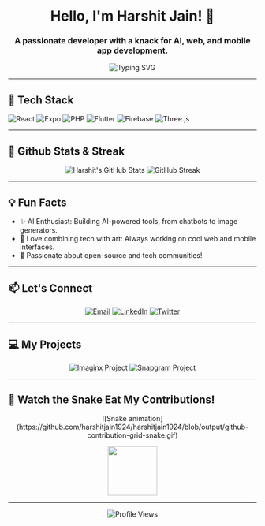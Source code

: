 <!-- Github Readme -->

<h1 align="center">Hello, I'm Harshit Jain! 👋</h1>
<h3 align="center">A passionate developer with a knack for AI, web, and mobile app development.</h3>

<p align="center">
  <img src="https://readme-typing-svg.demolab.com?font=Fira+Code&size=24&duration=2000&pause=1000&color=F7B83E&center=true&vCenter=true&width=450&lines=Welcome+to+my+GitHub+Profile!;Full+Stack+Developer;AI+and+Mobile+Enthusiast;Open+Source+Lover" alt="Typing SVG" />
</p>

---

<h2>🚀 Tech Stack</h2>
<p>
  <img alt="React" src="https://img.shields.io/badge/-React-61DAFB?logo=react&logoColor=black&style=for-the-badge"/>
  <img alt="Expo" src="https://img.shields.io/badge/-Expo-000020?logo=expo&logoColor=white&style=for-the-badge"/>
  <img alt="PHP" src="https://img.shields.io/badge/-PHP-777BB4?logo=php&logoColor=white&style=for-the-badge"/>
  <img alt="Flutter" src="https://img.shields.io/badge/-Flutter-02569B?logo=flutter&logoColor=white&style=for-the-badge"/>
  <img alt="Firebase" src="https://img.shields.io/badge/-Firebase-FFCA28?logo=firebase&logoColor=black&style=for-the-badge"/>
  <img alt="Three.js" src="https://img.shields.io/badge/-Three.js-000000?logo=three.js&style=for-the-badge"/>
</p>

---

<h2>🌟 Github Stats & Streak</h2>
<p align="center">
  <img alt="Harshit's GitHub Stats" src="https://github-readme-stats.vercel.app/api?username=harshitjain1924&show_icons=true&hide=prs,issues&theme=radical&hide_border=true&count_private=true&custom_title=Harshit's+GitHub+Stats" />
  <img alt="GitHub Streak" src="https://streak-stats.demolab.com?user=harshitjain1924&theme=radical&hide_border=true" />
</p>

---

<h2>💡 Fun Facts</h2>
<ul>
  <li>✨ AI Enthusiast: Building AI-powered tools, from chatbots to image generators.</li>
  <li>🎨 Love combining tech with art: Always working on cool web and mobile interfaces.</li>
  <li>🚀 Passionate about open-source and tech communities!</li>
</ul>

---

<h2>📫 Let's Connect</h2>
<p align="center">
  <a href="mailto:harshitjain1924@example.com"><img alt="Email" src="https://img.shields.io/badge/Email-D14836?logo=gmail&logoColor=white&style=for-the-badge"/></a>
  <a href="https://linkedin.com/in/harshitjain1924"><img alt="LinkedIn" src="https://img.shields.io/badge/-LinkedIn-0A66C2?logo=linkedin&logoColor=white&style=for-the-badge"/></a>
  <a href="https://twitter.com/harshitjain1924"><img alt="Twitter" src="https://img.shields.io/badge/-Twitter-1DA1F2?logo=twitter&logoColor=white&style=for-the-badge"/></a>
</p>

---

<h2>💻 My Projects</h2>
<p align="center">
  <a href="https://github.com/harshitjain1924/Imaginx"><img alt="Imaginx Project" src="https://img.shields.io/badge/Imaginx-AI+Art+Generator-F7B83E?style=for-the-badge"/></a>
  <a href="https://github.com/harshitjain1924/Snapgram"><img alt="Snapgram Project" src="https://img.shields.io/badge/Snapgram-Chat+App-6C757D?style=for-the-badge"/></a>
</p>

---

<h2>🐍 Watch the Snake Eat My Contributions!</h2>
<p align="center">
 ![Snake animation](https://github.com/harshitjain1924/harshitjain1924/blob/output/github-contribution-grid-snake.gif)
</p>

<p align="center">
  <img src="https://media.giphy.com/media/3o7bu7PcbG5OWD83U8/giphy.gif" width="100px">
</p>

---

<p align="center">
  <img src="https://komarev.com/ghpvc/?username=harshitjain1924&style=for-the-badge&color=brightgreen" alt="Profile Views" />
</p>
